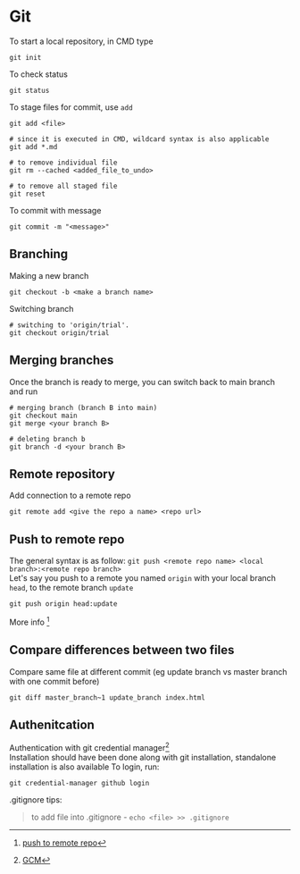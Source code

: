 # Git

To start a local repository, in CMD type
```
git init
```

To check status
```
git status
```

To stage files for commit, use `add`
```
git add <file>

# since it is executed in CMD, wildcard syntax is also applicable
git add *.md

# to remove individual file
git rm --cached <added_file_to_undo>

# to remove all staged file
git reset
```

To commit with message
```
git commit -m "<message>"
```


## Branching


Making a new branch
```
git checkout -b <make a branch name>
```

Switching branch
```
# switching to 'origin/trial'.
git checkout origin/trial
```

## Merging branches

Once the branch is ready to merge, you can switch back to main branch and run
```
# merging branch (branch B into main)
git checkout main
git merge <your branch B>

# deleting branch b
git branch -d <your branch B>
```

## Remote repository

Add connection to a remote repo
```
git remote add <give the repo a name> <repo url>
```


## Push to remote repo

The general syntax is as follow: `git push <remote repo name> <local branch>:<remote repo branch>`<br>
Let's say you push to a remote you named `origin` with your local branch `head`, to the remote branch `update`

```
git push origin head:update

```
More info [^1]



## Compare differences between two files


Compare same file at different commit (eg update branch vs master branch with one commit before)
```
git diff master_branch~1 update_branch index.html
```



## Authenitcation
Authentication with git credential manager[^2]<br>
Installation should have been done along with git installation, standalone installation is also available
To login, run:
```
git credential-manager github login
```



.gitignore tips:
>to add file into .gitignore - `echo <file> >> .gitignore`


[^1]:[push to remote repo]( https://stackoverflow.com/questions/2765421/how-do-i-push-a-new-local-branch-to-a-remote-git-repository-and-track-it-too)
[^2]:[GCM](https://github.com/git-ecosystem/git-credential-manager)

